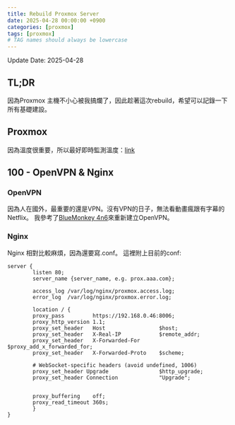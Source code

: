 ```yaml
---
title: Rebuild Proxmox Server
date: 2025-04-28 00:00:00 +0900
categories: [proxmox]
tags: [proxmox]
# TAG names should always be lowercase
---
```

Update Date: 2025-04-28
## TL;DR
因為Proxmox 主機不小心被我搞爛了，因此趁著這次rebuild，希望可以記錄一下所有基礎建設。

## Proxmox
因為溫度很重要，所以最好即時監測溫度：[link](https://github.com/Meliox/PVE-mods)

## 100 - OpenVPN & Nginx
### OpenVPN
因為人在國外，最重要的還是VPN。沒有VPN的日子，無法看動畫瘋跟有字幕的Netflix。
我參考了[BlueMonkey 4n6](https://www.youtube.com/watch?v=nsy9acOKnPo&ab_channel=BlueMonkey4n6)來重新建立OpenVPN。

### Nginx
Nginx 相對比較麻煩，因為還要寫.conf。
這裡附上目前的conf:
```
server {
        listen 80;
        server_name {server_name, e.g. prox.aaa.com};

        access_log /var/log/nginx/proxmox.access.log;
        error_log  /var/log/nginx/proxmox.error.log;

        location / {
        proxy_pass         https://192.168.0.46:8006;
        proxy_http_version 1.1;
        proxy_set_header   Host                 $host;
        proxy_set_header   X-Real-IP            $remote_addr;
        proxy_set_header   X-Forwarded-For      $proxy_add_x_forwarded_for;
        proxy_set_header   X-Forwarded-Proto    $scheme;

        # WebSocket-specific headers (avoid undefined, 1006)
        proxy_set_header Upgrade                $http_upgrade;
        proxy_set_header Connection             "Upgrade";


        proxy_buffering    off;
        proxy_read_timeout 360s;
        }
}

```